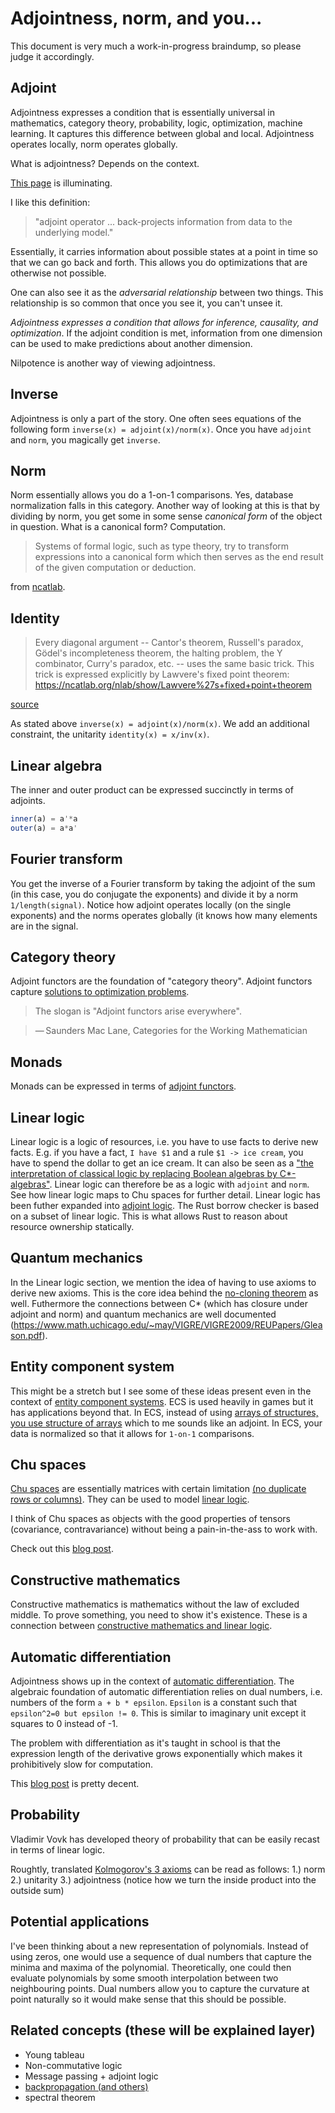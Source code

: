 # Adjointness, norm, and you...
<!--
* [Fixed points in programming: datatypes and protocols](https://math.usask.ca/fvk/Cockett%20talk%20Saskatoon-2014.pdf)
* [What is a good process semantics?](https://pages.cpsc.ucalgary.ca/~robin/talks/estonia.pdf)

## cho spaces + fixed points
* [Chu Spaces, Concept Lattices, and Domains](http://www.entcs.org/files/mfps19/83018.pdf)
* [APPROXIMABLE CONCEPTS, CHU SPACES,
AND INFORMATION SYSTEMS](https://citeseerx.ist.psu.edu/viewdoc/download?doi=10.1.1.387.6096&rep=rep1&type=pdf)
* [](https://citeseerx.ist.psu.edu/viewdoc/download?doi=10.1.1.387.6096&rep=rep1&type=pdf)
* [A mosaic of Chu spaces and Channel Theory I: Category-theoretic concepts and tools](https://chrisfieldsresearch.com/mosaic1-pre.pdfce)
* operad is a norm

* [On modeling and complete solutions to general fixpoint problems in multi-scale systems with applications](https://fixedpointtheoryandapplications.springeropen.com/articles/10.1186/s13663-018-0648-x)
# abstract interpretation and programsyntehsis are adjoints
* 

* lists are nilpotent

# all computable functions are continous 
 * https://cs.stackexchange.com/questions/80978/why-are-computable-functions-continuous
 * https://wikimpri.dptinfo.ens-cachan.fr/lib/exe/fetch.php?media=cours:upload:cours-2021-mpri-partie-i-goodmpri.pdf
* [Sometimes all functions are continuous](http://math.andrej.com/2006/03/27/sometimes-all-functions-are-continuous/#:~:text=A%20function%20is%20computably%20continuous,of%20are%20needed%20to%20determine%20.)

* a dfa and an nfa can both be represented as a binary transition matrix meaning one can calculate their fourier

* boundary value
 * https://matjohn.ku.edu/Notes/Math951Notes_Ch4.pdf
 * https://advancesindifferenceequations.springeropen.com/articles/10.1186/1687-1847-2014-14
 * [A fixed point iterative method for the solution of two-point boundary value problems for a second order differential equations](https://www.sciencedirect.com/science/article/pii/S1110016817302958value )

* google: foruier "travelling salesman"
 * [Optical processor for solving the traveling salesman problem (TSP)](https://citeseerx.ist.psu.edu/viewdoc/download?doi=10.1.1.211.150&rep=rep1&type=pdf)
* A game semantics for proof search: Preliminary results

* diagonalization & markov property https://www.math.wustl.edu/~freiwald/309markov.pdf
* what is the meaning of orthogonality (in the context of c*?)
* qr decomposition = upper triangular * diagonal
* upper trianglular = modulo
* fixed point self-referentiality https://link.springer.com/article/10.1007/BF01405490
* bisimulation https://en.wikipedia.org/wiki/Bisimulation#Fixpoint_definition
 * Bisimilarity can also be defined in order theoretical fashion, in terms of fixpoint theory, more precisely as the greatest fixed point of a certain function defined below.
* https://eprints.illc.uva.nl/id/eprint/969/1/MoL-2015-28.text.pdf
* [Coalgebras, Chu Spaces, and Representations of Physical Systems](https://arxiv.org/abs/0910.3959)
* [Big Toy Models: Representing Physical Systems As Chu Spaces](https://arxiv.org/abs/0910.2393)

# non-commutative linear logic
* [On noncommutative extensions of linear logic](https://arxiv.org/pdf/1703.10092.pdf)

# reciprocal lattice 
 * https://en.wikipedia.org/wiki/Reciprocal_lattice
 * In physics, the reciprocal lattice represents the Fourier transform of another lattice 

# operator algebra
 * https://www.google.com/books/edition/Advances_in_Linear_Logic/ROEf2h5FvD4C?hl=en&gbpv=1&dq=%22operator+algebra%22+logic&pg=PA38&printsec=frontcover mentions operator algebras
* Optimal Implementation of Functional Programming Languages: https://github.com/asperti/BOHM1.1
* [OPERATOR ALGEBRAS AND THE OPERATIONAL SEMANTICS OF PROBABILISTIC LANGUAGES](https://cyberleninka.org/article/n/1010639)
* [Semantics for a Quantum Programming Language by Operator Algebras](https://arxiv.org/pdf/1412.8545.pdf)
* [Prolegomena to an Operator Theory of Computation](https://www.mdpi.com/2078-2489/11/7/349/htm)
* equivalence of boundedness and continuity https://en.wikipedia.org/wiki/Bounded_operator
 * note that all computable functions are continous

## spectral theory
 * [The Fourier transform on the real line is in one sense the spectral theory of differentiation qua differential operator.](https://en.wikipedia.org/wiki/Spectral_theory)
* ["Hilbert himself was surprised by the unexpected application of this theory, noting that "I developed my theory of infinitely many variables from purely mathematical interests, and even called it 'spectral analysis' without any presentiment that it would later find application to the actual spectrum of physics."](https://en.wikipedia.org/wiki/Spectral_theory)
* https://en.wikipedia.org/wiki/Riesz_projector

* PROBABILITY, MARXISM, AND QUANTUM ENSEMBLES https://history.ubc.ca/wp-content/uploads/sites/23/2019/06/probability2012.pdf

* https://en.wikipedia.org/wiki/Spectral_theorem
* https://math.stackexchange.com/questions/1815161/relationship-between-fourier-coefficients-eigenvalues-and-the-spectrum-of-a-ri
*  prime number decomposition of the fourier transform https://arxiv.org/pdf/1410.2054v1.pdf
* https://math.stackexchange.com/questions/25126/is-it-possible-to-link-the-eigenvalues-of-a-matrix-to-the-fourier-transform-of-t

* https://en.wikipedia.org/wiki/Circulant_matrix
 * In numerical analysis, circulant matrices are important because they are diagonalized by a discrete Fourier transform, and hence linear equations that contain them may be quickly solved using a fast Fourier transform.[1] They can be interpreted analytically as the integral kernel of a convolution operator on the cyclic group {\displaystyle C_{n}}C_{n} and hence frequently appear in formal descriptions of spatially invariant linear operations.

fourier number multiplication 
* https://math.stackexchange.com/questions/27444/integer-multiplication-using-fft

* [A Generic Logic for Proving Linearizability](https://artkhyzha.github.io/papers/fm16-extended.pdf)

* [The Fourier Transform As Diagonalization](https://www.science20.com/jon_lederman/fourier_transform_diagonalization)

[duality of state and observations](https://citeseerx.ist.psu.edu/viewdoc/download?doi=10.1.1.123.7075&rep=rep1&type=pdf)
[Parallel algorithms for finding common fixed points of paracontractions](https://www.researchgate.net/publication/233110331_Parallel_algorithms_for_finding_common_fixed_points_of_paracontractions)

* proof net & string diagram 
 * [Proof Diagrams for Multiplicative Linear Logic](https://arxiv.org/pdf/1606.09016.pdf)
 * 

## fixed point
* Fixed points are everywhere
* paxos is a fixed point algorithm
 * [Generalized Consensus and Paxos](https://www.semanticscholar.org/paper/Generalized-Consensus-and-Paxos-Lamport/fc3fbb4c76448e8968f8a19f076d133b2e7a2849)
* trace theory
 * [trace theory http://www.cas.mcmaster.ca/~cas724/2007/paper2.pdf

"fixed point" "reinforcement learning"

"fixed point" "dynamic programming"
* http://www.mit.edu/~dimitrib/Semicontractive_Lecture3.pdf

* https://people.eecs.berkeley.edu/~pabbeel/cs287-fa09/lecture-notes/lecture5-2pp.pdf

https://bartoszmilewski.com/2019/11/06/fixed-points-and-diagonal-arguments/

* https://en.wikipedia.org/wiki/Fixed_point_(mathematics)
 * 

* given a map, you can decompose it to a nilpotent and a invertible part https://web.evanchen.cc/notes/Harvard-55a.pdf (page 30)

product of unions = sum of products (third kolmogorov axiom) really means that you have a norm?
* 1/2 or 1/sqrt(2) are really just pythagorean theorem

* contraction mapping + dynamic programming https://www.math.wustl.edu/~freiwald/309markov.pdf

## fixed point
* http://nlab-pages.s3.us-east-2.amazonaws.com/nlab/show/Lawvere's+fixed+point+theorem
* In ‘Diagonal arguments and Cartesian closed categories’ (Lawvere 69) we demystified the incompleteness theorem of Gödel and the truth-definition theory of Tarski by showing that both are consequences of some very simple algebra in the Cartesian-closed setting. 
* http://emis.matem.unam.mx/journals/TAC/reprints/articles/15/tr15.pdf

* "geometry of interaction" "fixed point"
 * [Towards a Typed Geometry of Interaction](https://cgi.luddy.indiana.edu/~ehaghver/HS-CSL05-LNCS.pdf)
 * [Geometry of Interaction and the Dynamics of Proof Reduction: a tutorial](https://cgi.luddy.indiana.edu/~ehaghver/Tutorial.pdf)

* [Flow Analysis in the Geometry of Interaction](https://link.springer.com/content/pdf/10.1007/3-540-61055-3_37.pdf)
* [Girard's !() as a reversible fixed-point operator](https://arxiv.org/abs/1309.0361)
* [Feedback for linearly distributive categories: traces and fixpoints](https://www.math.mcgill.ca/rags/linear/trace.pdf)
-->

This document is very much a work-in-progress braindump, so please judge it accordingly.

## Adjoint

Adjointness expresses a condition that is essentially universal in mathematics, category theory, probability, logic, optimization, machine learning. It captures this difference between global and local. Adjointness operates locally, norm operates globally.

What is adjointness? Depends on the context.

[This page](http://www.reproducibility.org/RSF/book/bei/conj/paper_html/index.html) is illuminating.

I like this definition: 
> "adjoint operator ... back-projects information from data to the underlying model."

Essentially, it carries information about possible states at a point in time so that we can go back and forth. This allows you do optimizations that are otherwise not possible.

One can also see it as the _adversarial relationship_ between two things. This relationship is so common that once you see it, you can't unsee it.

_Adjointness expresses a condition that allows for inference, causality, and optimization_. If the adjoint condition is met, information from one dimension can be used to make predictions about another dimension.

Nilpotence is another way of viewing adjointness. 

## Inverse
Adjointness is only a part of the story. One often sees equations of the following form `inverse(x) = adjoint(x)/norm(x)`. Once you have `adjoint` and `norm`, you magically get `inverse`.

## Norm
Norm essentially allows you do a 1-on-1 comparisons. Yes, database normalization falls in this category. Another way of looking at this is that by dividing by norm, you get some in some sense _canonical form_ of the object in question. What is a canonical form? Computation. 

> Systems of formal logic, such as type theory, try to transform expressions into a canonical form which then serves as the end result of the given computation or deduction.

from [ncatlab](https://ncatlab.org/nlab/show/canonical+form).

## Identity
> Every diagonal argument -- Cantor's theorem, Russell's paradox, Gödel's incompleteness theorem, the halting problem, the Y combinator, Curry's paradox, etc. -- uses the same basic trick. This trick is expressed explicitly by Lawvere's fixed point theorem: https://ncatlab.org/nlab/show/Lawvere%27s+fixed+point+theorem

[source](https://twitter.com/shachaf/status/1183934586775957504)

As stated above `inverse(x) = adjoint(x)/norm(x)`. We add an additional constraint, the unitarity `identity(x) = x/inv(x)`.

## Linear algebra
The inner and outer product can be expressed succinctly in terms of adjoints.
```julia
inner(a) = a'*a
outer(a) = a*a'
```

## Fourier transform

You get the inverse of a Fourier transform by taking the adjoint of the sum (in this case, you do conjugate the exponents) and divide it by a norm `1/length(signal)`. Notice how adjoint operates locally (on the single exponents) and the norms operates globally (it knows how many elements are in the signal.


## Category theory
Adjoint functors are the foundation of "category theory". Adjoint functors capture [solutions to optimization problems](https://en.wikipedia.org/wiki/Adjoint_functors#Solutions_to_optimization_problems).

> The slogan is "Adjoint functors arise everywhere".

> — Saunders Mac Lane, Categories for the Working Mathematician


## Monads
Monads can be expressed in terms of [adjoint functors](http://www.stephendiehl.com/posts/adjunctions.html).

## Linear logic

Linear logic is a logic of resources, i.e. you have to use facts to derive new facts. E.g. if you have a fact, `I have $1` and a rule `$1 -> ice cream`, you have to spend the dollar to get an ice cream.
It can also be seen as a ["the interpretation of classical logic by replacing Boolean algebras by C*-algebras"](https://en.wikipedia.org/wiki/Linear_logic). Linear logic can therefore be as a logic with `adjoint` and `norm`. See how linear logic maps to Chu spaces for further detail. Linear logic has been futher expanded into [adjoint logic](https://www.cs.cmu.edu/~fp/papers/adjoint18b.pdf).
The Rust borrow checker is based on a subset of linear logic. This is what allows Rust to reason about resource ownership statically.

## Quantum mechanics
In the Linear logic section, we mention the idea of having to use axioms to derive new axioms. This is the core idea behind the [no-cloning theorem](https://en.wikipedia.org/wiki/No-cloning_theorem) as well. Futhermore the connections between C* (which has closure under adjoint and norm) and quantum mechanics are well documented (https://www.math.uchicago.edu/~may/VIGRE/VIGRE2009/REUPapers/Gleason.pdf).

## Entity component system
This might be a stretch but I see some of these ideas present even in the context of [entity component systems](https://en.wikipedia.org/wiki/Entity_component_system). ECS is used heavily in games but it has applications beyond that.
In ECS, instead of using [arrays of structures, you use structure of arrays](https://en.wikipedia.org/wiki/AoS_and_SoA) which to me sounds like an adjoint. In ECS, your data is normalized so that it allows for `1-on-1` comparisons.

## Chu spaces
[Chu spaces](https://en.wikipedia.org/wiki/Chu_space) are essentially matrices with certain limitation [(no duplicate rows or columns)](http://math.chapman.edu/~jipsen/sysmics/slides/Pratt4thSYSMICS2018.pdf). They can be used to model [linear logic](http://chu.stanford.edu/live/#7).

I think of Chu spaces as objects with the good properties of tensors (covariance, contravariance) without being a pain-in-the-ass to work with.

Check out this [blog post](https://boxbase.org/entries/2019/jul/15/chu-construction/).

## Constructive mathematics
Constructive mathematics is mathematics without the law of excluded middle. To prove something, you need to show it's existence. These is a connection between [constructive mathematics and linear logic](https://arxiv.org/abs/1805.07518).

## Automatic differentiation

Adjointness shows up in the context of [automatic differentiation](https://medium.com/@marksaroufim/automatic-differentiation-step-by-step-24240f97a6e6).
The algebraic foundation of automatic differentiation relies on dual numbers, i.e. numbers of the form `a + b * epsilon`. `Epsilon` is a constant such that `epsilon^2=0 but epsilon != 0`. This is similar to imaginary unit except it squares to 0 instead of -1.

The problem with differentiation as it's taught in school is that the expression length of the derivative grows exponentially which makes it prohibitively slow for computation.

This [blog post](https://blog.demofox.org/2014/12/30/dual-numbers-automatic-differentiation/) is pretty decent.

## Probability

Vladimir Vovk has developed theory of probability that can be easily recast in terms of linear logic.

Roughtly, translated [Kolmogorov's 3 axioms](https://en.wikipedia.org/wiki/Probability_axioms) can be read as follows:
1.) norm
2.) unitarity
3.) adjointness (notice how we turn the inside product into the outside sum) 
 

## Potential applications
I've been thinking about a new representation of polynomials. Instead of using zeros, one would use a sequence of dual numbers that capture the minima and maxima of the polynomial. Theoretically, one could then evaluate polynomials by some smooth interpolation between two neighbouring points. Dual numbers allow you to capture the curvature at point naturally so it would make sense that this should be possible.

## Related concepts (these will be explained layer)
* Young tableau
* Non-commutative logic
* Message passing + adjoint logic
* [backpropagation (and others)](https://twitter.com/breandan/status/1324566706908483586)
* spectral theorem



<!--
# spectra + fixed points + eigenvalues
* https://math.stackexchange.com/questions/25126/is-it-possible-to-link-the-eigenvalues-of-a-matrix-to-the-fourier-transform-of-t
* https://en.wikipedia.org/wiki/Parseval%27s_theorem for unitary
* https://towardsdatascience.com/deriving-convolution-from-first-principles-4ff124888028
-->


